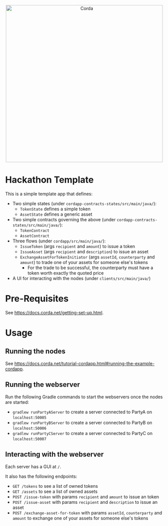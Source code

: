 <p align="center">
  <img src="https://www.corda.net/wp-content/uploads/2016/11/fg005_corda_b.png" alt="Corda" width="500">
</p>

# Hackathon Template

This is a simple template app that defines:

* Two simple states (under `cordapp-contracts-states/src/main/java/`):
    * `TokenState` defines a simple token
    * `AssetState` defines a generic asset
* Two simple contracts governing the above (under `cordapp-contracts-states/src/main/java/`):
    * `TokenContract`
    * `AssetContract`
* Three flows (under `cordapp/src/main/java/`):
    * `IssueToken` (args `recipient` and `amount`) to issue a token
    * `IssueAsset` (args `recipient` and `description`) to issue an asset
    * `ExchangeAssetForTokenInitiator` (args `assetId`, `counterparty` and `amount`) to trade one of your assets for 
       someone else's tokens
        * For the trade to be successful, the counterparty must have a token worth exactly the quoted price
* A UI for interacting with the nodes (under `clients/src/main/java/`)

# Pre-Requisites

See https://docs.corda.net/getting-set-up.html.

# Usage

## Running the nodes

See https://docs.corda.net/tutorial-cordapp.html#running-the-example-cordapp.

## Running the webserver

Run the following Gradle commands to start the webservers once the nodes are started:

* `gradlew runPartyAServer` to create a server connected to PartyA on `localhost:50005`
* `gradlew runPartyBServer` to create a server connected to PartyB on `localhost:50006`
* `gradlew runPartyCServer` to create a server connected to PartyC on `localhost:50007`

## Interacting with the webserver

Each server has a GUI at `/`.

It also has the following endpoints:

* `GET /tokens` to see a list of owned tokens
* `GET /assets` to see a list of owned assets
* `POST /issue-token` with params `recipient` and `amount` to issue an token
* `POST /issue-asset` with params `recipient` and `description` to issue an asset
* `POST /exchange-asset-for-token` with params `assetId`, `counterparty` and `amount` to exchange one of your assets 
   for someone else's tokens
